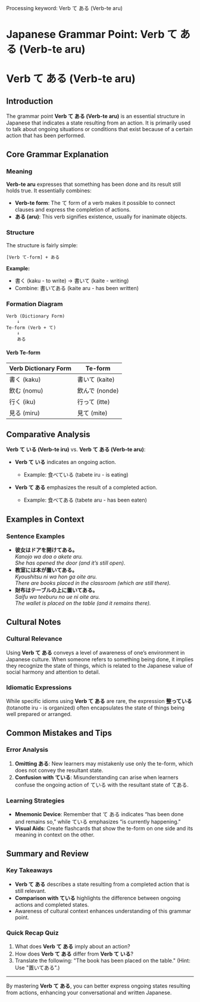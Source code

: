 Processing keyword: Verb て ある (Verb-te aru)
# Japanese Grammar Point: Verb て ある (Verb-te aru)
# Verb て ある (Verb-te aru)
## Introduction
The grammar point **Verb て ある (Verb-te aru)** is an essential structure in Japanese that indicates a state resulting from an action. It is primarily used to talk about ongoing situations or conditions that exist because of a certain action that has been performed. 
## Core Grammar Explanation
### Meaning
**Verb-te aru** expresses that something has been done and its result still holds true. It essentially combines:
- **Verb-te form**: The て form of a verb makes it possible to connect clauses and express the completion of actions.
- **ある (aru)**: This verb signifies existence, usually for inanimate objects.
### Structure
The structure is fairly simple:
```
[Verb て-form] + ある
```
**Example:**
- 書く (kaku - to write) → 書いて (kaite - writing)  
- Combine: 書いてある (kaite aru - has been written)
### Formation Diagram
```plaintext
Verb (Dictionary Form)
    ↓ 
Te-form (Verb + て)
    ↓
    ある
```
#### Verb Te-form
| Verb Dictionary Form | Te-form  |
|-----------------------|----------|
| 書く (kaku)           | 書いて (kaite) |
| 飲む (nomu)           | 飲んで (nonde) |
| 行く (iku)            | 行って (itte)  |
| 見る (miru)           | 見て (mite)    |
## Comparative Analysis
**Verb て いる (Verb-te iru)** vs. **Verb て ある (Verb-te aru)**:
- **Verb て いる** indicates an ongoing action.
  - Example: 食べている (tabete iru - is eating)
  
- **Verb て ある** emphasizes the result of a completed action.
  - Example: 食べてある (tabete aru - has been eaten)
## Examples in Context
### Sentence Examples
- **彼女はドアを開けてある。**  
  *Kanojo wa doa o akete aru.*  
  *She has opened the door (and it’s still open).*
- **教室には本が置いてある。**  
  *Kyoushitsu ni wa hon ga oite aru.*  
  *There are books placed in the classroom (which are still there).*
- **財布はテーブルの上に置いてある。**  
  *Saifu wa teeburu no ue ni oite aru.*  
  *The wallet is placed on the table (and it remains there).*
## Cultural Notes
### Cultural Relevance
Using **Verb て ある** conveys a level of awareness of one’s environment in Japanese culture. When someone refers to something being done, it implies they recognize the state of things, which is related to the Japanese value of social harmony and attention to detail.
### Idiomatic Expressions
While specific idioms using **Verb て ある** are rare, the expression **整っている** (totanotte iru - is organized) often encapsulates the state of things being well prepared or arranged.
## Common Mistakes and Tips
### Error Analysis
1. **Omitting ある**: New learners may mistakenly use only the te-form, which does not convey the resultant state.
2. **Confusion with ている**: Misunderstanding can arise when learners confuse the ongoing action of ている with the resultant state of てある.
### Learning Strategies
- **Mnemonic Device**: Remember that て ある indicates “has been done and remains so,” while ている emphasizes “is currently happening.”
- **Visual Aids**: Create flashcards that show the te-form on one side and its meaning in context on the other.
## Summary and Review
### Key Takeaways
- **Verb て ある** describes a state resulting from a completed action that is still relevant.
- **Comparison with ている** highlights the difference between ongoing actions and completed states.
- Awareness of cultural context enhances understanding of this grammar point.
### Quick Recap Quiz
1. What does **Verb て ある** imply about an action?
2. How does **Verb て ある** differ from **Verb て いる**?
3. Translate the following: "The book has been placed on the table." (Hint: Use "置いてある".)
---
By mastering **Verb て ある**, you can better express ongoing states resulting from actions, enhancing your conversational and written Japanese.
